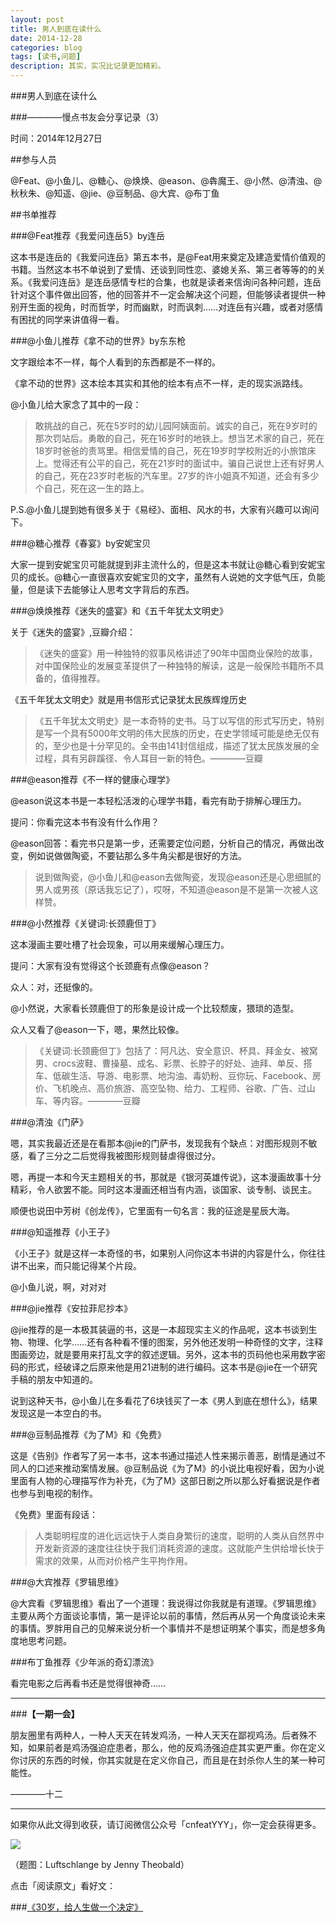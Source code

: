 ```yaml
---
layout: post
title: 男人到底在读什么
date: 2014-12-28
categories: blog
tags: [读书,问题]
description: 其实，实况比记录更加精彩。
---
```


###男人到底在读什么

###————慢点书友会分享记录（3）


时间：2014年12月27日

##参与人员

@Feat、@小鱼儿、@糖心、@焕焕、@eason、@犇魔王、@小然、@清浊、@秋秋朱、@知遥、@jie、@豆制品、@大宾、@布丁鱼


##书单推荐

###@Feat推荐《我爱问连岳5》by连岳

这本书是连岳的《我爱问连岳》第五本书，是@Feat用来奠定及建造爱情价值观的书籍。当然这本书不单说到了爱情、还谈到同性恋、婆媳关系、第三者等等的的关系。《我爱问连岳》是连岳感情专栏的合集，也就是读者来信询问各种问题，连岳针对这个事件做出回答，他的回答并不一定会解决这个问题，但能够读者提供一种别开生面的视角，时而哲学，时而幽默，时而讽刺……对连岳有兴趣，或者对感情有困扰的同学来讲值得一看。


###@小鱼儿推荐《拿不动的世界》by东东枪

文字跟绘本不一样，每个人看到的东西都是不一样的。

《拿不动的世界》这本绘本其实和其他的绘本有点不一样，走的现实派路线。

@小鱼儿给大家念了其中的一段：

>敢挑战的自己，死在5岁时的幼儿园阿姨面前。诚实的自己，死在9岁时的那次罚站后。勇敢的自己，死在16岁时的地铁上。想当艺术家的自己，死在18岁时爸爸的责骂里。相信爱情的自己，死在19岁时学校附近的小旅馆床上。觉得还有公平的自己，死在21岁时的面试中。骗自己说世上还有好男人的自己，死在23岁时老板的汽车里。27岁的许小姐真不知道，还会有多少个自己，死在这一生的路上。

P.S.@小鱼儿提到她有很多关于《易经》、面相、风水的书，大家有兴趣可以询问下。

###@糖心推荐《春宴》by安妮宝贝

大家一提到安妮宝贝可能就提到非主流什么的，但是这本书就让@糖心看到安妮宝贝的成长。@糖心一直很喜欢安妮宝贝的文字，虽然有人说她的文字低气压，负能量，但是读下去能够让人思考文字背后的东西。

###@焕焕推荐《迷失的盛宴》和《五千年犹太文明史》

关于《迷失的盛宴》,豆瓣介绍：

>《迷失的盛宴》用一种独特的叙事风格讲述了90年中国商业保险的故事，对中国保险业的发展变革提供了一种独特的解读，这是一般保险书籍所不具备的，值得推荐。

《五千年犹太文明史》就是用书信形式记录犹太民族辉煌历史

>《五千年犹太文明史》是一本奇特的史书。马丁以写信的形式写历史，特别是写一个具有5000年文明的伟大民族的历史，在史学领域可能是绝无仅有的，至少也是十分罕见的。全书由141封信组成，描述了犹太民族发展的全过程，具有另辟蹊径、令人耳目一新的特色。————豆瓣

###@eason推荐《不一样的健康心理学》

@eason说这本书是一本轻松活泼的心理学书籍，看完有助于排解心理压力。

提问：你看完这本书有没有什么作用？

@eason回答：看完书只是第一步，还需要定位问题，分析自己的情况，再做出改变，例如说做做陶瓷，不要钻那么多牛角尖都是很好的方法。

>说到做陶瓷，@小鱼儿和@eason去做陶瓷，发现@eason还是心思细腻的男人或男孩（原话我忘记了），哎呀，不知道@eason是不是第一次被人这样赞。

###@小然推荐《关键词:长颈鹿但丁》

这本漫画主要吐槽了社会现象，可以用来缓解心理压力。

提问：大家有没有觉得这个长颈鹿有点像@eason？

众人：对，还挺像的。

@小然说，大家看长颈鹿但丁的形象是设计成一个比较颓废，猥琐的造型。

众人又看了@eason一下，嗯，果然比较像。

>《关键词:长颈鹿但丁》包括了：阿凡达、安全意识、杯具、拜金女、被窝男、crocs波鞋、曹操墓、成名、彩票、长脖子的好处、迪拜、单反、搭车、低碳生活、导游、电影票、地沟油、毒奶粉、豆你玩、Facebook、房价、飞机晚点、高价旅游、高空坠物、给力、工程师、谷歌、广告、过山车、等内容。————豆瓣

###@清浊《门萨》

嗯，其实我最近还是在看那本@jie的门萨书，发现我有个缺点：对图形规则不敏感，看了三分之二后觉得我被图形规则替虐得很过分。

嗯，再提一本和今天主题相关的书，那就是《银河英雄传说》，这本漫画故事十分精彩，令人欲罢不能。同时这本漫画还相当有内涵，谈国家、谈专制、谈民主。

顺便也说田中芳树《创龙传》，它里面有一句名言：我的征途是星辰大海。


###@知遥推荐《小王子》

《小王子》就是这样一本奇怪的书，如果别人问你这本书讲的内容是什么，你往往讲不出来，而只能记得某个片段。

@小鱼儿说，啊，对对对


###@jie推荐《安拉菲尼抄本》

@jie推荐的是一本极其装逼的书，这是一本超现实主义的作品呢，这本书谈到生物、物理、化学……还有各种看不懂的图案，另外他还发明一种奇怪的文字，注释图画旁边，就是要用来打乱文字的叙述逻辑。另外，这本书的页码他也采用数字密码的形式，经破译之后原来他是用21进制的进行编码。这本书是@jie在一个研究手稿的朋友中知道的。

说到这种天书，@小鱼儿在多看花了6块钱买了一本《男人到底在想什么》，结果发现这是一本空白的书。

###@豆制品推荐《为了M》和《免费》

这是《告别》作者写了另一本书，这本书通过描述人性来揭示善恶，剧情是通过不同人的口述来推动案情发展。@豆制品说《为了M》的小说比电视好看，因为小说里面有人物的心理描写作为补充，《为了M》这部日剧之所以那么好看据说是作者也参与到电视的制作。

《免费》里面有段话：

>人类聪明程度的进化远远快于人类自身繁衍的速度，聪明的人类从自然界中开发新资源的速度往往快于我们消耗资源的速度。这就能产生供给增长快于需求的效果，从而对价格产生平拘作用。

###@大宾推荐《罗辑思维》

@大宾看《罗辑思维》看出了一个道理：我说得过你我就是有道理。《罗辑思维》主要从两个方面谈论事情，第一是评论以前的事情，然后再从另一个角度谈论未来的事情。罗胖用自己的见解来说分析一个事情并不是想证明某个事实，而是想多角度地思考问题。

###布丁鱼推荐《少年派的奇幻漂流》

看完电影之后再看书还是觉得很神奇……


---

###**【一期一会】**

朋友圈里有两种人，一种人天天在转发鸡汤，一种人天天在鄙视鸡汤。后者殊不知，如果前者是鸡汤强迫症患者，那么，他的反鸡汤强迫症其实更严重。你在定义你讨厌的东西的时候，你其实就是在定义你自己，而且是在封杀你人生的某一种可能性。

————十二


----

如果你从此文得到收获，请订阅微信公众号「cnfeatYYY」，你一定会获得更多。

![](http://7d9mjz.com1.z0.glb.clouddn.com/2014-12-15.jpg)

（题图：Luftschlange by Jenny Theobald）

点击「阅读原文」看好文：

###[《30岁，给人生做一个决定》](http://www.douban.com/note/474234378/)














